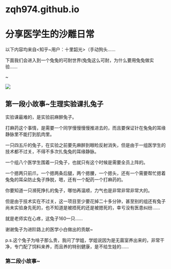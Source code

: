 # zqh974.github.io
<html lang=“zh-cn”>
  <head>
    <meta charset=“utf-8”/>
    <title>Made in 张钦淏手里</title>
    </head>
  <body>
    <h1>分享医学生的沙雕日常</h1>
<p>以下内容均来自<知乎~用户：十里韶光>（手动狗头……</p>
  <p>下面我们会进入到一个兔兔的可耐世界(兔兔这么可耐，为什么要用兔兔做实验……</p>
    <p>~</p>
    <img src="C:\Users\张钦淏\Desktop"/>
  <h2>第一段小故事~生理实验课扎兔子</h2>
<p>实验课最难的，是实验前麻醉兔子。</p>
<p>打麻药这个事情，是需要一个同学慢慢慢慢推进去的，而且要保证针在兔兔的耳缘静脉里不能打到肌肉里。</p>
<p>一只四五斤的兔子，在实验之前要先麻醉到眼睑反射消失，但是由于一组医学生的技术都不过关，不得不多次扎兔兔的耳缘静脉。</p>
<p>一个组八个医学生围着一只兔子，也就只有这个时候是需要全员上阵的。</p>
<p>一个摁两只前爪，一个摁两条后腿，两个摁腰，一个摁头，还有一个需要帮忙摁着兔兔的耳朵防止兔子挣脱，嗯，还有一个配药一个打麻药的。</p>
<p>你要知道一只濒死挣扎的兔子，哪怕再温顺，力气也是非常非常非常大的。</p>
<p>但是由于技术实在不过关，这一项目至少要花掉二十多分钟，甚至别的组还有兔子尚未实验身先死的，也不知道是被捂死的还是被摁死的，幸亏没有医患纠纷……</p>
<p>就是老师实在心疼，这兔子160一只……</p>
<p>谢谢兔子为进阶路上的医学小白做出的贡献~</p>
<p>p.s.这个兔子为啥子那么贵，我问了学姐，学姐说因为是无菌室养出来的，非常干净，专门配了饲料来养，而且养的特别健康，是不给生娃的……</p>
    <h3>第二段小故事~
